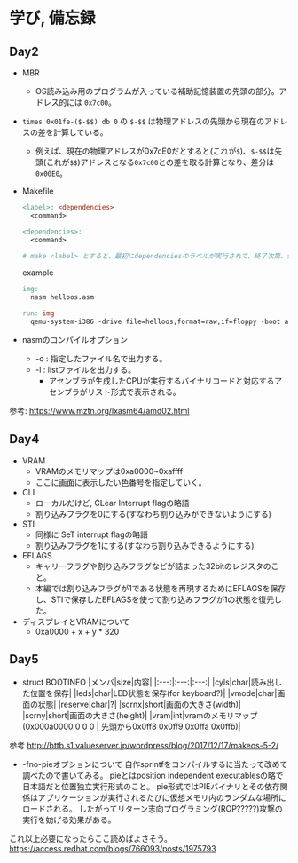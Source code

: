 # 学び, 備忘録
## Day2
* MBR
  * OS読み込み用のプログラムが入っている補助記憶装置の先頭の部分。アドレス的には `0x7c00`。

* `times 0x01fe-($-$$) db 0` の `$-$$` は物理アドレスの先頭から現在のアドレスの差を計算している。
  * 例えば、現在の物理アドレスが0x7cE0だとすると(これが`$`)、`$-$$`は先頭(これが`$$`)アドレスとなる`0x7c00`との差を取る計算となり、差分は `0x00E0`。

* Makefile
  ```makefile
  <label>: <dependencies>
    <command>
  
  <dependencies>: 
    <command>
  
  # make <label> とすると、最初にdependenciesのラベルが実行されて、終了次第、依存元に戻る。
  ```

  example
  ```makefile
  img: 
	nasm helloos.asm

  run: img
	qemu-system-i386 -drive file=helloos,format=raw,if=floppy -boot a
  ```

* nasmのコンパイルオプション
  * -o : 指定したファイル名で出力する。
  * -l : listファイルを出力する。
    * アセンブラが生成したCPUが実行するバイナリコードと対応するアセンブラがリスト形式で表示される。

参考: https://www.mztn.org/lxasm64/amd02.html

## Day4
* VRAM
  * VRAMのメモリマップは0xa0000~0xaffff
  * ここに画面に表示したい色番号を指定していく。
* CLI 
  * ローカルだけど, CLear Interrupt flagの略語
  * 割り込みフラグを0にする(すなわち割り込みができないようにする)
* STI
  * 同様に SeT interrupt flagの略語
  * 割り込みフラグを1にする(すなわち割り込みできるようにする)
* EFLAGS
  * キャリーフラグや割り込みフラグなどが詰まった32bitのレジスタのこと。
  * 本編では割り込みフラグが1である状態を再現するためにEFLAGSを保存し、STIで保存したEFLAGSを使って割り込みフラグが1の状態を復元した。
* ディスプレイとVRAMについて
  * 0xa0000 + x + y * 320

## Day5
* struct BOOTINFO
  |メンバ|size|内容|
  |:---:|:---:|:---:|
  |cyls|char|読み出した位置を保存|
  |leds|char|LED状態を保存(for keyboard?)|
  |vmode|char|画面の状態|
  |reserve|char|?|
  |scrnx|short|画面の大きさ(width)|
  |scrny|short|画面の大きさ(height)|
  |vram|int|vramのメモリマップ(0x000a0000 0 0 0 \| 先頭から0x0ff8 0x0ff9 0x0ffa 0x0ffb)|

参考 http://bttb.s1.valueserver.jp/wordpress/blog/2017/12/17/makeos-5-2/

* -fno-pieオプションについて
自作sprintfをコンパイルするに当たって改めて調べたので書いてみる。
pieとはposition independent executablesの略で日本語だと位置独立実行形式のこと。
pie形式ではPIEバイナリとその依存関係はアプリケーションが実行されるたびに仮想メモリ内のランダムな場所にロードされる。
したがってリターン志向プログラミング(ROP?????)攻撃の実行を妨げる効果がある。

これ以上必要になったらここ読めばよさそう。 https://access.redhat.com/blogs/766093/posts/1975793